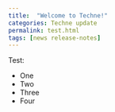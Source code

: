 ```yaml
---
title:  "Welcome to Techne!"
categories: Techne update
permalink: test.html
tags: [news release-notes]
---
```


Test:

- One
- Two
- Three
- Four
